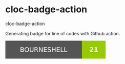# cloc-badge-action
cloc-badge-action

Generating badge for line of codes with Github action.

![](https://raw.githubusercontent.com/Kherrisan/cloc-badge-action/master/cloc.svg)
